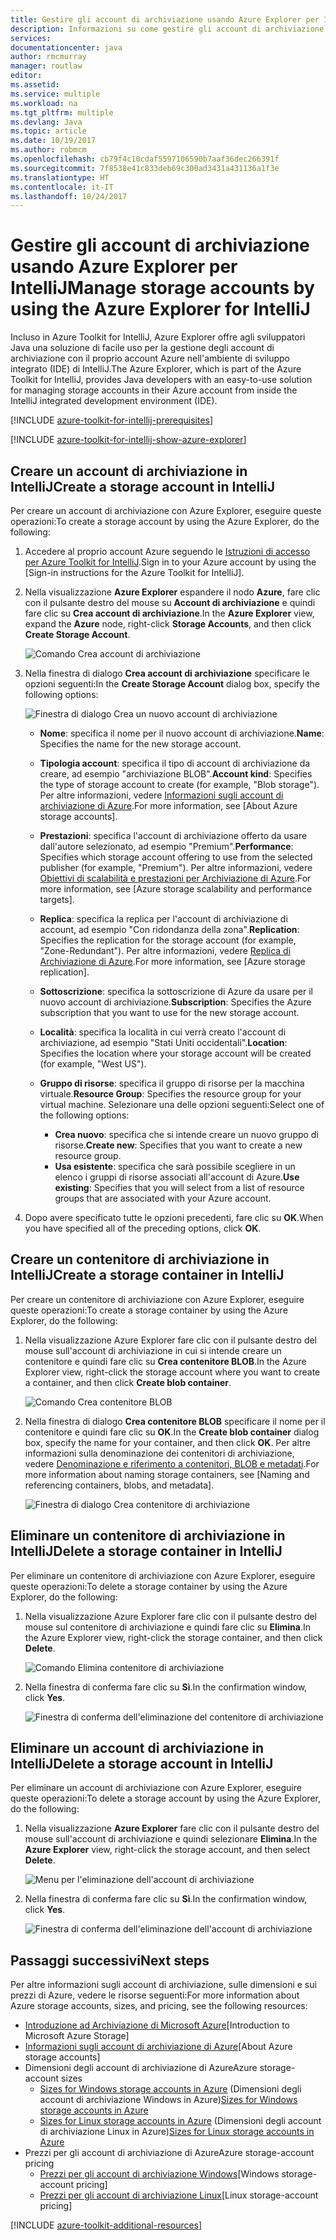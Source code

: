 ```yaml
---
title: Gestire gli account di archiviazione usando Azure Explorer per IntelliJ
description: Informazioni su come gestire gli account di archiviazione di Azure con Azure Explorer per IntelliJ.
services: 
documentationcenter: java
author: rmcmurray
manager: routlaw
editor: 
ms.assetid: 
ms.service: multiple
ms.workload: na
ms.tgt_pltfrm: multiple
ms.devlang: Java
ms.topic: article
ms.date: 10/19/2017
ms.author: robmcm
ms.openlocfilehash: cb79f4c10cdaf5597106590b7aaf36dec266391f
ms.sourcegitcommit: 7f8538e41c833deb69c300ad3431a431136a1f3e
ms.translationtype: HT
ms.contentlocale: it-IT
ms.lasthandoff: 10/24/2017
---
```

# <a name="manage-storage-accounts-by-using-the-azure-explorer-for-intellij"></a><span data-ttu-id="299e4-103">Gestire gli account di archiviazione usando Azure Explorer per IntelliJ</span><span class="sxs-lookup"><span data-stu-id="299e4-103">Manage storage accounts by using the Azure Explorer for IntelliJ</span></span>

<span data-ttu-id="299e4-104">Incluso in Azure Toolkit for IntelliJ, Azure Explorer offre agli sviluppatori Java una soluzione di facile uso per la gestione degli account di archiviazione con il proprio account Azure nell'ambiente di sviluppo integrato (IDE) di IntelliJ.</span><span class="sxs-lookup"><span data-stu-id="299e4-104">The Azure Explorer, which is part of the Azure Toolkit for IntelliJ, provides Java developers with an easy-to-use solution for managing storage accounts in their Azure account from inside the IntelliJ integrated development environment (IDE).</span></span>

[!INCLUDE [azure-toolkit-for-intellij-prerequisites](../includes/azure-toolkit-for-intellij-prerequisites.md)]

[!INCLUDE [azure-toolkit-for-intellij-show-azure-explorer](../includes/azure-toolkit-for-intellij-show-azure-explorer.md)]

## <a name="create-a-storage-account-in-intellij"></a><span data-ttu-id="299e4-105">Creare un account di archiviazione in IntelliJ</span><span class="sxs-lookup"><span data-stu-id="299e4-105">Create a storage account in IntelliJ</span></span>

<span data-ttu-id="299e4-106">Per creare un account di archiviazione con Azure Explorer, eseguire queste operazioni:</span><span class="sxs-lookup"><span data-stu-id="299e4-106">To create a storage account by using the Azure Explorer, do the following:</span></span>

1. <span data-ttu-id="299e4-107">Accedere al proprio account Azure seguendo le [Istruzioni di accesso per Azure Toolkit for IntelliJ].</span><span class="sxs-lookup"><span data-stu-id="299e4-107">Sign in to your Azure account by using the [Sign-in instructions for the Azure Toolkit for IntelliJ].</span></span> 

2. <span data-ttu-id="299e4-108">Nella visualizzazione **Azure Explorer** espandere il nodo **Azure**, fare clic con il pulsante destro del mouse su **Account di archiviazione** e quindi fare clic su **Crea account di archiviazione**.</span><span class="sxs-lookup"><span data-stu-id="299e4-108">In the **Azure Explorer** view, expand the **Azure** node, right-click **Storage Accounts**, and then click **Create Storage Account**.</span></span>

   ![Comando Crea account di archiviazione][CS01]

3. <span data-ttu-id="299e4-110">Nella finestra di dialogo **Crea account di archiviazione** specificare le opzioni seguenti:</span><span class="sxs-lookup"><span data-stu-id="299e4-110">In the **Create Storage Account** dialog box, specify the following options:</span></span>

   ![Finestra di dialogo Crea un nuovo account di archiviazione][CS02]

   * <span data-ttu-id="299e4-112">**Nome**: specifica il nome per il nuovo account di archiviazione.</span><span class="sxs-lookup"><span data-stu-id="299e4-112">**Name**: Specifies the name for the new storage account.</span></span>

   * <span data-ttu-id="299e4-113">**Tipologia account**: specifica il tipo di account di archiviazione da creare, ad esempio "archiviazione BLOB".</span><span class="sxs-lookup"><span data-stu-id="299e4-113">**Account kind**: Specifies the type of storage account to create (for example, "Blob storage").</span></span> <span data-ttu-id="299e4-114">Per altre informazioni, vedere [Informazioni sugli account di archiviazione di Azure].</span><span class="sxs-lookup"><span data-stu-id="299e4-114">For more information, see [About Azure storage accounts].</span></span> 

   * <span data-ttu-id="299e4-115">**Prestazioni**: specifica l'account di archiviazione offerto da usare dall'autore selezionato, ad esempio "Premium".</span><span class="sxs-lookup"><span data-stu-id="299e4-115">**Performance**: Specifies which storage account offering to use from the selected publisher (for example, "Premium").</span></span> <span data-ttu-id="299e4-116">Per altre informazioni, vedere [Obiettivi di scalabilità e prestazioni per Archiviazione di Azure].</span><span class="sxs-lookup"><span data-stu-id="299e4-116">For more information, see [Azure storage scalability and performance targets].</span></span> 

   * <span data-ttu-id="299e4-117">**Replica**: specifica la replica per l'account di archiviazione di account, ad esempio "Con ridondanza della zona".</span><span class="sxs-lookup"><span data-stu-id="299e4-117">**Replication**: Specifies the replication for the storage account (for example, "Zone-Redundant").</span></span> <span data-ttu-id="299e4-118">Per altre informazioni, vedere [Replica di Archiviazione di Azure].</span><span class="sxs-lookup"><span data-stu-id="299e4-118">For more information, see [Azure storage replication].</span></span> 

   * <span data-ttu-id="299e4-119">**Sottoscrizione**: specifica la sottoscrizione di Azure da usare per il nuovo account di archiviazione.</span><span class="sxs-lookup"><span data-stu-id="299e4-119">**Subscription**: Specifies the Azure subscription that you want to use for the new storage account.</span></span>

   * <span data-ttu-id="299e4-120">**Località**: specifica la località in cui verrà creato l'account di archiviazione, ad esempio "Stati Uniti occidentali".</span><span class="sxs-lookup"><span data-stu-id="299e4-120">**Location**: Specifies the location where your storage account will be created (for example, "West US").</span></span>

   * <span data-ttu-id="299e4-121">**Gruppo di risorse**: specifica il gruppo di risorse per la macchina virtuale.</span><span class="sxs-lookup"><span data-stu-id="299e4-121">**Resource Group**: Specifies the resource group for your virtual machine.</span></span> <span data-ttu-id="299e4-122">Selezionare una delle opzioni seguenti:</span><span class="sxs-lookup"><span data-stu-id="299e4-122">Select one of the following options:</span></span>
      * <span data-ttu-id="299e4-123">**Crea nuovo**: specifica che si intende creare un nuovo gruppo di risorse.</span><span class="sxs-lookup"><span data-stu-id="299e4-123">**Create new**: Specifies that you want to create a new resource group.</span></span>
      * <span data-ttu-id="299e4-124">**Usa esistente**: specifica che sarà possibile scegliere in un elenco i gruppi di risorse associati all'account di Azure.</span><span class="sxs-lookup"><span data-stu-id="299e4-124">**Use existing**: Specifies that you will select from a list of resource groups that are associated with your Azure account.</span></span>

4. <span data-ttu-id="299e4-125">Dopo avere specificato tutte le opzioni precedenti, fare clic su **OK**.</span><span class="sxs-lookup"><span data-stu-id="299e4-125">When you have specified all of the preceding options, click **OK**.</span></span>

## <a name="create-a-storage-container-in-intellij"></a><span data-ttu-id="299e4-126">Creare un contenitore di archiviazione in IntelliJ</span><span class="sxs-lookup"><span data-stu-id="299e4-126">Create a storage container in IntelliJ</span></span>

<span data-ttu-id="299e4-127">Per creare un contenitore di archiviazione con Azure Explorer, eseguire queste operazioni:</span><span class="sxs-lookup"><span data-stu-id="299e4-127">To create a storage container by using the Azure Explorer, do the following:</span></span>

1. <span data-ttu-id="299e4-128">Nella visualizzazione Azure Explorer fare clic con il pulsante destro del mouse sull'account di archiviazione in cui si intende creare un contenitore e quindi fare clic su **Crea contenitore BLOB**.</span><span class="sxs-lookup"><span data-stu-id="299e4-128">In the Azure Explorer view, right-click the storage account where you want to create a container, and then click **Create blob container**.</span></span>

   ![Comando Crea contenitore BLOB][CC01]

2. <span data-ttu-id="299e4-130">Nella finestra di dialogo **Crea contenitore BLOB** specificare il nome per il contenitore e quindi fare clic su **OK**.</span><span class="sxs-lookup"><span data-stu-id="299e4-130">In the **Create blob container** dialog box, specify the name for your container, and then click **OK**.</span></span> <span data-ttu-id="299e4-131">Per altre informazioni sulla denominazione dei contenitori di archiviazione, vedere [Denominazione e riferimento a contenitori, BLOB e metadati].</span><span class="sxs-lookup"><span data-stu-id="299e4-131">For more information about naming storage containers, see [Naming and referencing containers, blobs, and metadata].</span></span>

   ![Finestra di dialogo Crea contenitore di archiviazione][CC02]

## <a name="delete-a-storage-container-in-intellij"></a><span data-ttu-id="299e4-133">Eliminare un contenitore di archiviazione in IntelliJ</span><span class="sxs-lookup"><span data-stu-id="299e4-133">Delete a storage container in IntelliJ</span></span>

<span data-ttu-id="299e4-134">Per eliminare un contenitore di archiviazione con Azure Explorer, eseguire queste operazioni:</span><span class="sxs-lookup"><span data-stu-id="299e4-134">To delete a storage container by using the Azure Explorer, do the following:</span></span>

1. <span data-ttu-id="299e4-135">Nella visualizzazione Azure Explorer fare clic con il pulsante destro del mouse sul contenitore di archiviazione e quindi fare clic su **Elimina**.</span><span class="sxs-lookup"><span data-stu-id="299e4-135">In the Azure Explorer view, right-click the storage container, and then click **Delete**.</span></span>

   ![Comando Elimina contenitore di archiviazione][DC01]

2. <span data-ttu-id="299e4-137">Nella finestra di conferma fare clic su **Sì**.</span><span class="sxs-lookup"><span data-stu-id="299e4-137">In the confirmation window, click **Yes**.</span></span>

   ![Finestra di conferma dell'eliminazione del contenitore di archiviazione][DC02]

## <a name="delete-a-storage-account-in-intellij"></a><span data-ttu-id="299e4-139">Eliminare un account di archiviazione in IntelliJ</span><span class="sxs-lookup"><span data-stu-id="299e4-139">Delete a storage account in IntelliJ</span></span>

<span data-ttu-id="299e4-140">Per eliminare un account di archiviazione con Azure Explorer, eseguire queste operazioni:</span><span class="sxs-lookup"><span data-stu-id="299e4-140">To delete a storage account by using the Azure Explorer, do the following:</span></span>

1. <span data-ttu-id="299e4-141">Nella visualizzazione **Azure Explorer** fare clic con il pulsante destro del mouse sull'account di archiviazione e quindi selezionare **Elimina**.</span><span class="sxs-lookup"><span data-stu-id="299e4-141">In the **Azure Explorer** view, right-click the storage account, and then select **Delete**.</span></span>

   ![Menu per l'eliminazione dell'account di archiviazione][DS01]

2. <span data-ttu-id="299e4-143">Nella finestra di conferma fare clic su **Sì**.</span><span class="sxs-lookup"><span data-stu-id="299e4-143">In the confirmation window, click **Yes**.</span></span>

   ![Finestra di conferma dell'eliminazione dell'account di archiviazione][DS02]

## <a name="next-steps"></a><span data-ttu-id="299e4-145">Passaggi successivi</span><span class="sxs-lookup"><span data-stu-id="299e4-145">Next steps</span></span>

<span data-ttu-id="299e4-146">Per altre informazioni sugli account di archiviazione, sulle dimensioni e sui prezzi di Azure, vedere le risorse seguenti:</span><span class="sxs-lookup"><span data-stu-id="299e4-146">For more information about Azure storage accounts, sizes, and pricing, see the following resources:</span></span>

* <span data-ttu-id="299e4-147">[Introduzione ad Archiviazione di Microsoft Azure]</span><span class="sxs-lookup"><span data-stu-id="299e4-147">[Introduction to Microsoft Azure Storage]</span></span>
* <span data-ttu-id="299e4-148">[Informazioni sugli account di archiviazione di Azure]</span><span class="sxs-lookup"><span data-stu-id="299e4-148">[About Azure storage accounts]</span></span>
* <span data-ttu-id="299e4-149">Dimensioni degli account di archiviazione di Azure</span><span class="sxs-lookup"><span data-stu-id="299e4-149">Azure storage-account sizes</span></span>
  * <span data-ttu-id="299e4-150">[Sizes for Windows storage accounts in Azure] (Dimensioni degli account di archiviazione Windows in Azure)</span><span class="sxs-lookup"><span data-stu-id="299e4-150">[Sizes for Windows storage accounts in Azure]</span></span>
  * <span data-ttu-id="299e4-151">[Sizes for Linux storage accounts in Azure] (Dimensioni degli account di archiviazione Linux in Azure)</span><span class="sxs-lookup"><span data-stu-id="299e4-151">[Sizes for Linux storage accounts in Azure]</span></span>
* <span data-ttu-id="299e4-152">Prezzi per gli account di archiviazione di Azure</span><span class="sxs-lookup"><span data-stu-id="299e4-152">Azure storage-account pricing</span></span>
  * <span data-ttu-id="299e4-153">[Prezzi per gli account di archiviazione Windows]</span><span class="sxs-lookup"><span data-stu-id="299e4-153">[Windows storage-account pricing]</span></span>
  * <span data-ttu-id="299e4-154">[Prezzi per gli account di archiviazione Linux]</span><span class="sxs-lookup"><span data-stu-id="299e4-154">[Linux storage-account pricing]</span></span>

[!INCLUDE [azure-toolkit-additional-resources](../includes/azure-toolkit-additional-resources.md)]

<!-- URL List -->

[Istruzioni di accesso per Azure Toolkit for IntelliJ]: ./azure-toolkit-for-intellij-sign-in-instructions.md
[Introduzione ad Archiviazione di Microsoft Azure]: /azure/storage/storage-introduction
[Informazioni sugli account di archiviazione di Azure]: /azure/storage/storage-create-storage-account
[Replica di Archiviazione di Azure]: /azure/storage/storage-redundancy
[Obiettivi di scalabilità e prestazioni per Archiviazione di Azure]: /azure/storage/storage-scalability-targets
[Denominazione e riferimento a contenitori, BLOB e metadati]: http://go.microsoft.com/fwlink/?LinkId=255555

[Sizes for Windows storage accounts in Azure]: /azure/virtual-machines/virtual-machines-windows-sizes (Dimensioni degli account di archiviazione Windows in Azure)
[Sizes for Linux storage accounts in Azure]: /azure/virtual-machines/virtual-machines-linux-sizes (Dimensioni degli account di archiviazione Linux in Azure)
[Prezzi per gli account di archiviazione Windows]: /pricing/details/virtual-machines/windows/
[Prezzi per gli account di archiviazione Linux]: /pricing/details/virtual-machines/linux/

<!-- IMG List -->

[CS01]: media/azure-toolkit-for-intellij-managing-storage-accounts-using-azure-explorer/CS01.png
[CS02]: media/azure-toolkit-for-intellij-managing-storage-accounts-using-azure-explorer/CS02.png
[CC01]: media/azure-toolkit-for-intellij-managing-storage-accounts-using-azure-explorer/CC01.png
[CC02]: media/azure-toolkit-for-intellij-managing-storage-accounts-using-azure-explorer/CC02.png

[DS01]: media/azure-toolkit-for-intellij-managing-storage-accounts-using-azure-explorer/DS01.png
[DS02]: media/azure-toolkit-for-intellij-managing-storage-accounts-using-azure-explorer/DS02.png
[DC01]: media/azure-toolkit-for-intellij-managing-storage-accounts-using-azure-explorer/DC01.png
[DC02]: media/azure-toolkit-for-intellij-managing-storage-accounts-using-azure-explorer/DC02.png
